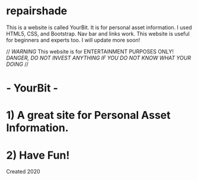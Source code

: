 # repairshade
This is a website is called YourBit. It is for personal asset information. I used HTML5, CSS, and Bootstrap. Nav bar and links work. This website is useful for beginners and experts too. I will update more soon! 
			 

// *WARNING* This website is for ENTERTAINMENT PURPOSES ONLY! *DANGER, DO NOT INVEST ANYTHING IF YOU DO NOT KNOW WHAT YOUR DOING* //

# - YourBit -
# 1) A great site for Personal Asset Information.
# 2) Have Fun!

Created 2020
